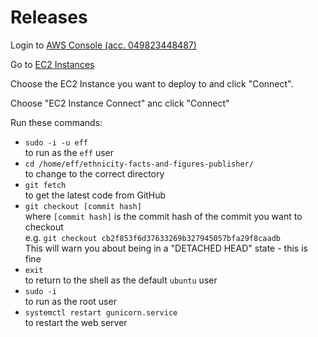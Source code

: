 # Releases

Login to [AWS Console (acc. 049823448487)](https://049823448487.signin.aws.amazon.com/console)

Go to [EC2 Instances](https://eu-west-2.console.aws.amazon.com/ec2/home?region=eu-west-2#Instances:instanceState=running)

Choose the EC2 Instance you want to deploy to and click "Connect".

Choose "EC2 Instance Connect" anc click "Connect"

Run these commands:
* `sudo -i -u eff`  
  to run as the `eff` user
* `cd /home/eff/ethnicity-facts-and-figures-publisher/`  
  to change to the correct directory
* `git fetch`  
  to get the latest code from GitHub
* `git checkout [commit hash]`  
  where `[commit hash]` is the commit hash of the commit you want to checkout  
  e.g. `git checkout cb2f853f6d37633269b327945057bfa29f8caadb`  
  This will warn you about being in a "DETACHED HEAD" state - this is fine
* `exit`  
  to return to the shell as the default `ubuntu` user
* `sudo -i`  
  to run as the root user
* `systemctl restart gunicorn.service`  
  to restart the web server